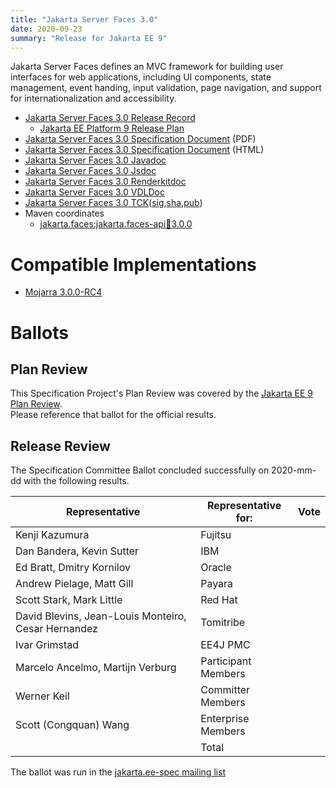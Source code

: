 ```yaml
---
title: "Jakarta Server Faces 3.0"
date: 2020-09-23
summary: "Release for Jakarta EE 9"
---
```

Jakarta Server Faces defines an MVC framework for building user interfaces for web applications,
including UI components, state management, event handing, input validation, page navigation, and
support for internationalization and accessibility.

* [Jakarta Server Faces 3.0 Release Record](https://projects.eclipse.org/projects/ee4j.faces/releases/3.0.0/plan)
  * [Jakarta EE Platform 9 Release Plan](https://eclipse-ee4j.github.io/jakartaee-platform/jakartaee9/JakartaEE9ReleasePlan)
* [Jakarta Server Faces 3.0 Specification Document](./jakarta-faces-3.0.pdf) (PDF)
* [Jakarta Server Faces 3.0 Specification Document](./jakarta-faces-3.0.html) (HTML)
* [Jakarta Server Faces 3.0 Javadoc](./apidocs)
* [Jakarta Server Faces 3.0 Jsdoc](./jsdoc)
* [Jakarta Server Faces 3.0 Renderkitdoc](./renderkitdoc)
* [Jakarta Server Faces 3.0 VDLDoc](./vdldoc)
* [Jakarta Server Faces 3.0 TCK](https://download.eclipse.org/jakartaee/faces/3.0/jakarta-faces-tck-3.0.0.zip)([sig](https://download.eclipse.org/jakartaee/faces/3.0/jakarta-faces-tck-3.0.0.zip.sig),[sha](https://download.eclipse.org/jakartaee/faces/3.0/jakarta-faces-tck-3.0.0.zip.sha256),[pub](https://raw.githubusercontent.com/jakartaee/specification-committee/master/jakartaee-spec-committee.pub))
* Maven coordinates
  * [jakarta.faces:jakarta.faces-api:jar:3.0.0](https://search.maven.org/artifact/jakarta.faces/jakarta.faces-api/3.0.0/jar)


# Compatible Implementations

* [Mojarra 3.0.0-RC4](https://eclipse-ee4j.github.io/mojarra)

# Ballots

## Plan Review

[//]: # (For Jakarta EE 9, the Platform Plan Review covered 95% of the Specification Projects.  For those Projects, just use the following statement in this Plan Review section:)

This Specification Project's Plan Review was covered by the [Jakarta EE 9 Plan Review](https://jakarta.ee/specifications/platform/9/).  
Please reference that ballot for the official results.

[//]: # (If your Project was required to do a standalone Plan Review...  You'll need to perform an official Plan Review ballot and record the results here.)

## Release Review

The Specification Committee Ballot concluded successfully on 2020-mm-dd with the following results.

| Representative                                      | Representative for: | Vote |
|-----------------------------------------------------|---------------------|------|
| Kenji Kazumura                                      | Fujitsu             |      |
| Dan Bandera, Kevin Sutter                           | IBM                 |      |
| Ed Bratt, Dmitry Kornilov                           | Oracle              |      |
| Andrew Pielage, Matt Gill                           | Payara              |      |
| Scott Stark, Mark Little                            | Red Hat             |      |
| David Blevins, Jean-Louis Monteiro, Cesar Hernandez | Tomitribe           |      |
| Ivar Grimstad                                       | EE4J PMC            |      |
| Marcelo Ancelmo, Martijn Verburg                    | Participant Members |      |
| Werner Keil                                         | Committer Members   |      |
| Scott (Congquan) Wang                               | Enterprise Members  |      |
|                                                     | Total               |      |

The ballot was run in the [jakarta.ee-spec mailing list]()

